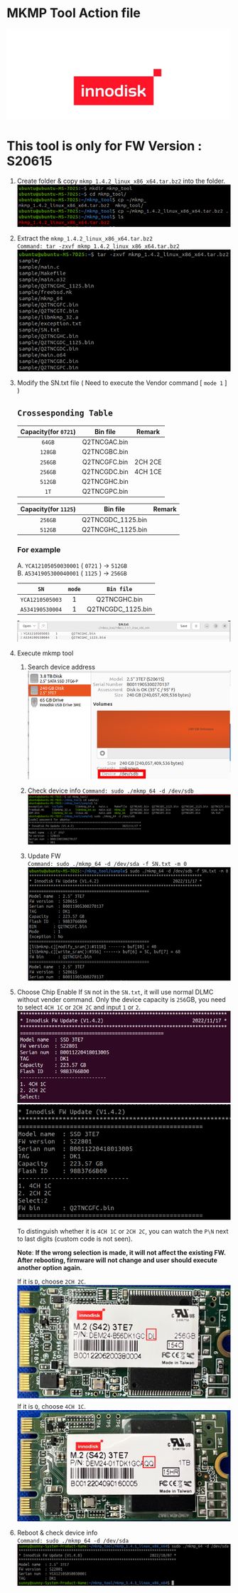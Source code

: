 # MKMP Tool Action file 
![logo](./picture/Red_logo_png.png) 

# This tool is only for FW Version : S20615

1. Create folder & copy `mkmp_1.4.2_linux_x86_x64.tar.bz2` into the folder.
![process mkmp tool](./picture/make_file_and_copy_mkmp_tool.png) 

1. Extract the `mkmp_1.4.2_linux_x86_x64.tar.bz2`    
 `Command: tar -zxvf mkmp_1.4.2_linux_x86_x64.tar.bz2`
 ![Extract_mkmp_tool](./picture/extract_mkmp_tool.png) 

1. Modify the SN.txt file ( Need to execute the Vendor command [ `mode 1` ] )  
   ## `Crossesponding Table`
    | Capacity(for `0721`) |      Bin file     |    Remark    |
    |       :---:          |       :----:      |     :---:    |
    |      `64GB`          |    Q2TNCGAC.bin   |              |
    |      `128GB`         |    Q2TNCGBC.bin   |              |
    |      `256GB`         |    Q2TNCGFC.bin   |    2CH 2CE   |
    |      `256GB`         |    Q2TNCGDC.bin   |    4CH 1CE   |
    |      `512GB`         |    Q2TNCGHC.bin   |              |
    |       `1T`           |    Q2TNCGPC.bin   |              |
    
    | Capacity(for `1125`) |     Bin file      |    Remark    |
    |       :---:          |      :----:       |     :---:    |
    |      `256GB`         | Q2TNCGDC_1125.bin |              |
    |      `512GB`         | Q2TNCGHC_1125.bin |              |

    ### **For example**  
    A. `YCA12105050030001` ( `0721` ) -> `512GB`  
    B. `A5341905300040001` ( `1125` ) -> `256GB`    

    |        `SN`          |       `mode`      |     `Bin file`    |
    |       :----:         |       :----:      |        :---:      |
    |   `YCA1210505003`    |         1         |    Q2TNCGHC.bin   |
    |   `A534190530004`    |         1         | Q2TNCGDC_1125.bin |  

    ![SN.txt content](./picture/SN_content.png)   

2. Execute mkmp tool  
   1. Search device address
   ![search_device](./picture/search_device.png)
   
   2. Check device info
   `Command: sudo ./mkmp_64 -d /dev/sdb`
   ![check_device_info](./picture/check_device_info.png)

   3. Update FW  
   `Command: sudo ./mkmp_64 -d /dev/sda -f SN.txt -m 0`
   ![update_fw](./picture/update_fw.png)  

3. Choose Chip Enable
   If `SN` not in the `SN.txt`, it will use normal DLMC without vender command.
   Only the device capacity is `256`GB, you need to select `4CH 1C` or `2CH 2C` and input `1` or `2`.  
   ![select_mode](./picture/select_mode.png)
   ![select_mode_result](./picture/select_mode_result.png)  

   To distinguish whether it is `4CH 1C` or `2CH 2C`, you can watch the `P\N` next to last digits (custom code is not seen).  

   **Note**: **If the wrong selection is made, it will not affect the existing FW. After rebooting, firmware will not change and user should execute another option again.**

   If it is `D`, choose `2CH 2C`.  
   ![d_type](./picture/d_type.png)  
   If it is `Q`, choose `4CH 1C`.  
   ![q_type](./picture/q_type.png)

4. Reboot & check device info  
   `Command: sudo ./mkmp_64 -d /dev/sda`  
   ![update_finish](./picture/update_finish.png)  

